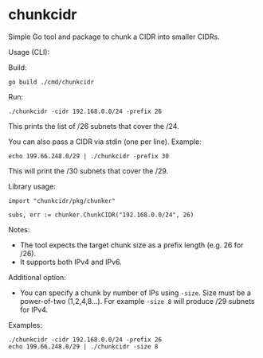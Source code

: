 chunkcidr
=========

Simple Go tool and package to chunk a CIDR into smaller CIDRs.

Usage (CLI):

Build:

    go build ./cmd/chunkcidr

Run:

    ./chunkcidr -cidr 192.168.0.0/24 -prefix 26

This prints the list of /26 subnets that cover the /24.

You can also pass a CIDR via stdin (one per line). Example:

    echo 199.66.248.0/29 | ./chunkcidr -prefix 30

This will print the /30 subnets that cover the /29.

Library usage:

    import "chunkcidr/pkg/chunker"

    subs, err := chunker.ChunkCIDR("192.168.0.0/24", 26)

Notes:
- The tool expects the target chunk size as a prefix length (e.g. 26 for /26).
- It supports both IPv4 and IPv6.

Additional option:
- You can specify a chunk by number of IPs using `-size`. Size must be a power-of-two (1,2,4,8...). For example `-size 8` will produce /29 subnets for IPv4.

Examples:

    ./chunkcidr -cidr 192.168.0.0/24 -prefix 26
    echo 199.66.248.0/29 | ./chunkcidr -size 8
